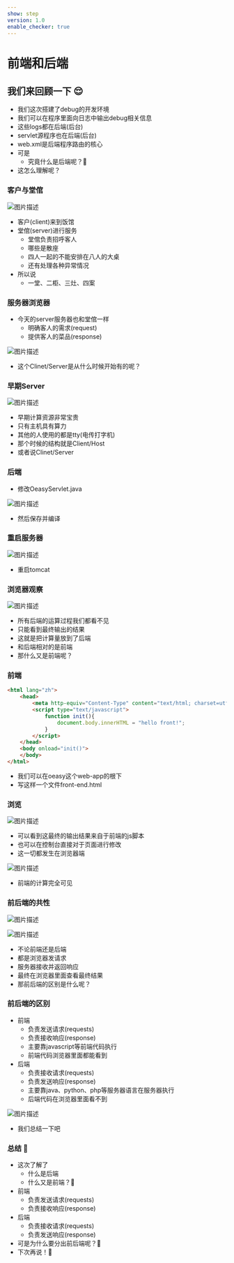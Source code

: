 ```yaml
---
show: step
version: 1.0
enable_checker: true
---
```


# 前端和后端
## 我们来回顾一下 😌
- 我们这次搭建了debug的开发环境
- 我们可以在程序里面向日志中输出debug相关信息
- 这些logs都在后端(后台)
- servlet源程序也在后端(后台)
- web.xml是后端程序路由的核心
- 可是
	- 究竟什么是后端呢？🤔
- 这怎么理解呢？

### 客户与堂倌

![图片描述](https://doc.shiyanlou.com/courses/uid1190679-20220510-1652136095930)

- 客户(client)来到饭馆
- 堂倌(server)进行服务
	- 堂倌负责招呼客人
	- 哪些是散座
	- 四人一起的不能安排在八人的大桌
	- 还有处理各种异常情况
- 所以说
	- 一堂、二柜、三灶、四案

### 服务器浏览器

- 今天的server服务器也和堂倌一样
	- 明确客人的需求(request)
	- 提供客人的菜品(response)

![图片描述](https://doc.shiyanlou.com/courses/uid1190679-20220505-1651719823609)

- 这个Clinet/Server是从什么时候开始有的呢？

### 早期Server

![图片描述](https://doc.shiyanlou.com/courses/uid1190679-20220505-1651726292379)

- 早期计算资源非常宝贵
- 只有主机具有算力
- 其他的人使用的都是tty(电传打字机)
- 那个时候的结构就是Client/Host
- 或者说Clinet/Server

### 后端

- 修改OeasyServlet.java

![图片描述](https://doc.shiyanlou.com/courses/uid1190679-20220425-1650888498712)

- 然后保存并编译

### 重启服务器

![图片描述](https://doc.shiyanlou.com/courses/uid1190679-20211114-1636885349653)

- 重启tomcat

### 浏览器观察

![图片描述](https://doc.shiyanlou.com/courses/uid1190679-20211114-1636885445484)

- 所有后端的运算过程我们都看不见
- 只能看到最终输出的结果
- 这就是把计算量放到了后端
- 和后端相对的是前端
- 那什么又是前端呢？

### 前端 

```html
<html lang="zh">
	<head>
		<meta http-equiv="Content-Type" content="text/html; charset=utf-8"/>
		<script type="text/javascript">
			function init(){
				document.body.innerHTML = "hello front!";
			}
		</script>
	</head>
	<body onload="init()">
	</body>
</html>
```

- 我们可以在oeasy这个web-app的根下
- 写这样一个文件front-end.html

### 浏览

![图片描述](https://doc.shiyanlou.com/courses/uid1190679-20211114-1636894633377)

- 可以看到这最终的输出结果来自于前端的js脚本
- 也可以在控制台直接对于页面进行修改
- 这一切都发生在浏览器端

![图片描述](https://doc.shiyanlou.com/courses/uid1190679-20211114-1636895273769)

- 前端的计算完全可见

### 前后端的共性

![图片描述](https://doc.shiyanlou.com/courses/uid1190679-20211114-1636895418986)

![图片描述](https://doc.shiyanlou.com/courses/uid1190679-20211114-1636895457581)

- 不论前端还是后端
- 都是浏览器发请求
- 服务器接收并返回响应
- 最终在浏览器里面查看最终结果
- 那前后端的区别是什么呢？

### 前后端的区别

- 前端
	- 负责发送请求(requests)
	- 负责接收响应(response)
	- 主要靠javascript等前端代码执行
	- 前端代码浏览器里面都能看到
- 后端	
	- 负责接收请求(requests)
	- 负责发送响应(response)
	- 主要靠java、python、php等服务器语言在服务器执行
	- 后端代码在浏览器里面看不到

![图片描述](https://doc.shiyanlou.com/courses/uid1190679-20210831-1630412050376)

- 我们总结一下吧

### 总结 🤨
- 这次了解了	
	- 什么是后端
	- 什么又是前端？🤔
- 前端
	- 负责发送请求(requests)
	- 负责接收响应(response)
- 后端
	- 负责接收请求(requests)
	- 负责发送响应(response)
- 可是为什么要分出前后端呢？🤔
- 下次再说！👋